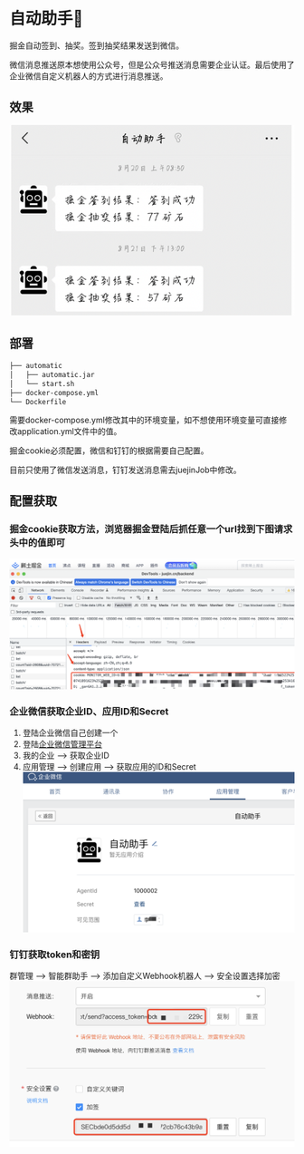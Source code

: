# 自动助手🚀️

掘金自动签到、抽奖。签到抽奖结果发送到微信。

微信消息推送原本想使用公众号，但是公众号推送消息需要企业认证。最后使用了企业微信自定义机器人的方式进行消息推送。

## 效果

![image.png](assets/effect.png)

## 部署

````
├── automatic
│   ├── automatic.jar
│   └── start.sh
├── docker-compose.yml
└── Dockerfile
````

需要docker-compose.yml修改其中的环境变量，如不想使用环境变量可直接修改application.yml文件中的值。

掘金cookie必须配置，微信和钉钉的根据需要自己配置。

目前只使用了微信发送消息，钉钉发送消息需去juejinJob中修改。

## 配置获取

### 掘金cookie获取方法，浏览器掘金登陆后抓任意一个url找到下图请求头中的值即可

![image.png](assets/juejin_getCookie.png)

### 企业微信获取企业ID、应用ID和Secret

1. 登陆企业微信自己创建一个
2. 登陆[企业微信管理平台](https://work.weixin.qq.com/wework_admin/frame#index)
3. 我的企业 --> 获取企业ID
4. 应用管理 --> 创建应用 --> 获取应用的ID和Secret ![image.png](assets/weixin_getAppInfo.png)

### 钉钉获取token和密钥

群管理 --> 智能群助手 --> 添加自定义Webhook机器人 --> 安全设置选择加密![image.png](assets/dingtalk_getRobotInfo.png)
